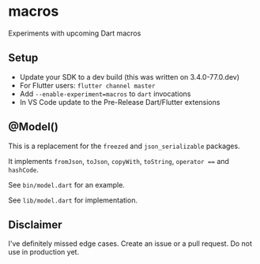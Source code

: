 # macros

Experiments with upcoming Dart macros

## Setup

- Update your SDK to a dev build (this was written on 3.4.0-77.0.dev)
- For Flutter users: `flutter channel master`
- Add `--enable-experiment=macros` to `dart` invocations
- In VS Code update to the Pre-Release Dart/Flutter extensions

## @Model()

This is a replacement for the `freezed` and `json_serializable` packages.

It implements `fromJson`, `toJson`, `copyWith`, `toString`, `operator ==` and `hashCode`.

See `bin/model.dart` for an example.

See `lib/model.dart` for implementation.

## Disclaimer

I've definitely missed edge cases. Create an issue or a pull request. Do not use in production yet.
